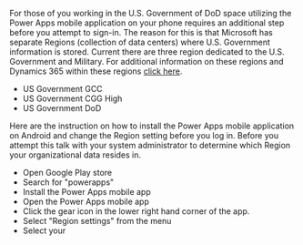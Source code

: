 For those of you working in the U.S. Government of DoD space utilizing the Power Apps mobile application on your phone requires an additional step before you attempt to sign-in.  The reason for this is that Microsoft has separate Regions (collection of data centers) where U.S. Government information is stored.  Current there are three region dedicated to the U.S. Government and Military. For additional information on these regions and Dynamics 365 within these regions [click here](https://docs.microsoft.com/en-us/power-platform/admin/microsoft-dynamics-365-government).
 - US Government GCC
 - US Government CGG High
 - US Government DoD

Here are the instruction on how to install the Power Apps mobile application on Android and change the Region setting before you log in.  Before you attempt this talk with your system administrator to determine which Region your organizational data resides in.

 - Open Google Play store
 - Search for "powerapps"
 - Install the Power Apps mobile app
 - Open the Power Apps mobile app
 - Click the gear icon in the lower right hand corner of the app.
 - Select "Region settings" from the menu
 - Select your

<!--stackedit_data:
eyJoaXN0b3J5IjpbODQ3MzY1NjczLDg5NjMzMzQ4OV19
-->
